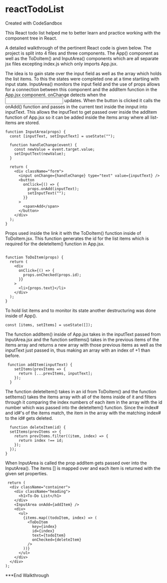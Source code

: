 # reactTodoList
Created with CodeSandbox

This React todo list helped me to better learn and practice working with the component tree in React. 

A detailed walkthrough of the pertinent React code is given below. The project is split into 4 files and three components. The App() component as well as the ToDoItem() and InputArea() components which are all separate jsx files excepting index.js which only imports App.jsx.

The idea is to gain state over the input field as well as the array which holds the list items. To this the states were completed one at a time startiing with input state. InputArea() monitors the input field and the use of props allows for a connection between this component and the addItem function in the App.jsx component. onChange detects when the <input /> updates. When the button is clicked it calls the onAdd() function and passes in the current text inside the innput into inputText. This allows the inputText to get passed over inside the addItem function of App.jsx so it can be added inside the items array where all list-items are stored. 
```React
function InputArea(props) {
  const [inputText, setInputText] = useState("");

  function handleChange(event) {
    const newValue = event.target.value;
    setInputText(newValue);
  }

  return (
    <div className="form">
      <input onChange={handleChange} type="text" value={inputText} />
      <button
        onClick={() => {
          props.onAdd(inputText);
          setInputText("");
        }}
      >
        <span>Add</span>
      </button>
    </div>
  );
}
```

Props used inside the <ToDoItem /> link it with the ToDoItem() function inside of ToDoItem.jsx. This function generates the id for the list items which is required for the deleteItem() function in App.jsx.
```React

function ToDoItem(props) {
  return (
    <div
      onClick={() => {
        props.onChecked(props.id);
      }}
    >
      <li>{props.text}</li>
    </div>
  );
}
```

To hold list items and to monitor its state another destructuring was done inside of App().
```React
const [items, setItems] = useState([]);
```

The function addItem() inside of App.jsx takes in the inputText passed from InputArea.jsx and the function setItems() takes in the previous items of the items array and returns a new array with those previous items as well as the inputText just passed in, thus making an array with an index of +1 than before. 
```React
 function addItem(inputText) {
    setItems(prevItems => {
      return [...prevItems, inputText];
    });
  }
  ```
  
  The function deleteItem() takes in an id from ToDoItem() and the function setItems() takes the items array with all of the items inside of it and filters through it comparing the index numbers of each item in the array with the id number which was passed into the deleteItem() function. Since the index# and id#'s of the items match, the item in the array with the matching index# to the id# gets deleted.
  ```React
    function deleteItem(id) {
    setItems(prevItems => {
      return prevItems.filter((item, index) => {
        return index !== id;
      });
    });
  }
  ```
  
  When InputArea is called the prop addItem gets passed over into the InputArea(). The items [] is mapped over and each item is returned with the given set properties.
  ```React
   return (
    <div className="container">
      <div className="heading">
        <h1>To-Do List</h1>
      </div>
      <InputArea onAdd={addItem} />
      <div>
        <ul>
          {items.map((todoItem, index) => (
            <ToDoItem
              key={index}
              id={index}
              text={todoItem}
              onChecked={deleteItem}
            />
          ))}
        </ul>
      </div>
    </div>
  );
  ```
  
  ***End Walkthrough
  

